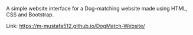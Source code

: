 A simple website interface for a Dog-matching website made using HTML, CSS and Bootstrap.

 Link: https://m-mustafa512.github.io/DogMatch-Website/

